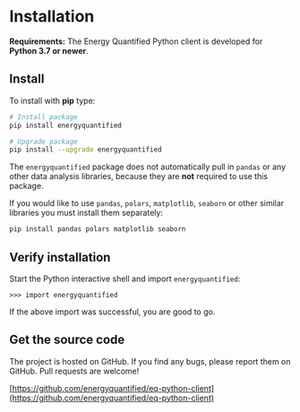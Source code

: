 # Installation

**Requirements:** The Energy Quantified Python client is developed for
**Python 3.7 or newer**.

## Install

To install with **pip** type:

```bash
# Install package
pip install energyquantified

# Upgrade package
pip install --upgrade energyquantified
```

The `energyquantified` package does not automatically pull in `pandas` or
any other data analysis libraries, because they are **not** required to use
this package.

If you would like to use `pandas`, `polars`, `matplotlib`, `seaborn` or other
similar libraries you must install them separately:

```bash
pip install pandas polars matplotlib seaborn
```

## Verify installation

Start the Python interactive shell and import `energyquantified`:

    >>> import energyquantified

If the above import was successful, you are good to go.

## Get the source code

The project is hosted on GitHub. If you find any bugs, please report them
on GitHub. Pull requests are welcome!

[https://github.com/energyquantified/eq-python-client](https://github.com/energyquantified/eq-python-client)
